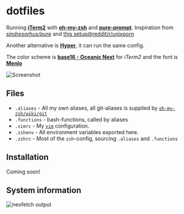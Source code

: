 # dotfiles

Running [**iTerm2**](https://www.iterm2.com/) with [**oh-my-zsh**](https://github.com/robbyrussell/oh-my-zsh) and [**pure-prompt**](https://github.com/sindresorhus/pure). Inspiration from [*sindresorhus/pure*]() and [this setup@reddit/r/unixporn](https://www.reddit.com/r/unixporn/comments/5vke7s/osx_iterm2_tmux_vim/?utm_content=comments&utm_medium=browse&utm_source=reddit&utm_name=unixporn)   

Another alternative is [**Hyper**](https://github.com/zeit/hyper), it can run the same config.

The color scheme is [**base16 - Oceanic Next**](https://github.com/wbinnssmith/base16-oceanic-next/tree/master/iterm2) for _iTerm2_ and the font is [**Menlo**](https://github.com/hbin/top-programming-fonts)

![Screenshot](http://i.imgur.com/8r8wSev.png)

## Files

* `.aliases` - All my own aliases, all git-aliases is supplied by [`oh-my-zsh/wiki/git`](https://github.com/robbyrussell/oh-my-zsh/wiki/Plugin:git)
* `.functions` - bash-functions, called by aliases
* `.vimrc` - My [`vim`](https://en.wikipedia.org/wiki/Vim_(text_editor)) configuration.
* `.zshenv` - All environment variables exported here.
* `.zshrc` - Most of the `zsh`-config, sourcing `.aliases` and `.functions`

## Installation

Coming soon!

## System information

![neofetch output](http://i.imgur.com/smBe6gX.png)

